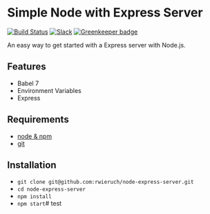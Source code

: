 # Simple Node with Express Server

[![Build Status](https://travis-ci.org/rwieruch/node-express-server.svg?branch=master)](https://travis-ci.org/rwieruch/node-express-server) [![Slack](https://slack-the-road-to-learn-react.wieruch.com/badge.svg)](https://slack-the-road-to-learn-react.wieruch.com/) [![Greenkeeper badge](https://badges.greenkeeper.io/rwieruch/node-express-server.svg)](https://greenkeeper.io/)

An easy way to get started with a Express server with Node.js.

## Features

* Babel 7
* Environment Variables
* Express

## Requirements

* [node & npm](https://nodejs.org/en/)
* [git](https://www.robinwieruch.de/git-essential-commands/)

## Installation

* `git clone git@github.com:rwieruch/node-express-server.git`
* `cd node-express-server`
* `npm install`
* `npm start`# test
